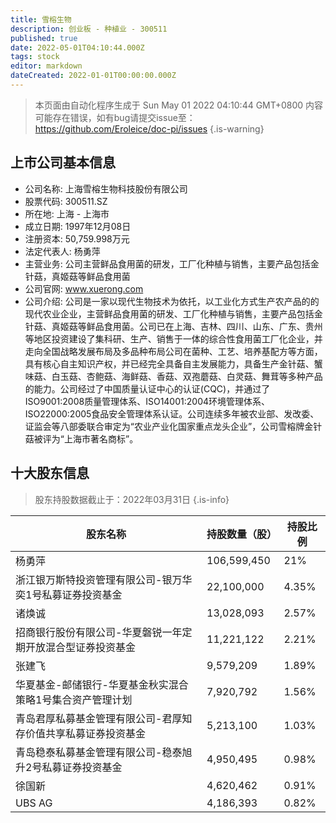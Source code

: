 ```yaml
---
title: 雪榕生物
description: 创业板 - 种植业 - 300511
published: true
date: 2022-05-01T04:10:44.000Z
tags: stock
editor: markdown
dateCreated: 2022-01-01T00:00:00.000Z
---
```


> 本页面由自动化程序生成于 Sun May 01 2022 04:10:44 GMT+0800
> 内容可能存在错误，如有bug请提交issue至：https://github.com/Eroleice/doc-pi/issues
{.is-warning}

## 上市公司基本信息
- 公司名称: 上海雪榕生物科技股份有限公司
- 股票代码: 300511.SZ
- 所在地: 上海 - 上海市
- 成立日期: 1997年12月08日
- 注册资本: 50,759.998万元
- 法定代表人: 杨勇萍
- 主营业务: 公司主营鲜品食用菌的研发，工厂化种植与销售，主要产品包括金针菇，真姬菇等鲜品食用菌
- 公司官网: www.xuerong.com
- 公司介绍: 公司是一家以现代生物技术为依托，以工业化方式生产农产品的的现代农业企业，主营鲜品食用菌的研发、工厂化种植与销售，主要产品包括金针菇、真姬菇等鲜品食用菌。公司已在上海、吉林、四川、山东、广东、贵州等地区投资建设了集科研、生产、销售于一体的综合性食用菌工厂化企业，并走向全国战略发展布局及多品种布局公司在菌种、工艺、培养基配方等方面，具有核心自主知识产权，并已经完全具备自主发展能力，具备生产金针菇、蟹味菇、白玉菇、杏鲍菇、海鲜菇、香菇、双孢蘑菇、白灵菇、舞茸等多种产品的能力。公司经过了中国质量认证中心的认证(CQC)，并通过了ISO9001:2008质量管理体系、ISO14001:2004环境管理体系、ISO22000:2005食品安全管理体系认证。公司连续多年被农业部、发改委、证监会等八部委联合审定为“农业产业化国家重点龙头企业”，公司雪榕牌金针菇被评为“上海市著名商标”。


## 十大股东信息
> 股东持股数据截止于：2022年03月31日
{.is-info}

| 股东名称 | 持股数量（股） | 持股比例 |
| --- | --- | --- |
| 杨勇萍 | 106,599,450 | 21% |
| 浙江银万斯特投资管理有限公司-银万华奕1号私募证券投资基金 | 22,100,000 | 4.35% |
| 诸焕诚 | 13,028,093 | 2.57% |
| 招商银行股份有限公司-华夏磐锐一年定期开放混合型证券投资基金 | 11,221,122 | 2.21% |
| 张建飞 | 9,579,209 | 1.89% |
| 华夏基金-邮储银行-华夏基金秋实混合策略1号集合资产管理计划 | 7,920,792 | 1.56% |
| 青岛君厚私募基金管理有限公司-君厚知存价值共享私募证券投资基金 | 5,213,100 | 1.03% |
| 青岛稳泰私募基金管理有限公司-稳泰旭升2号私募证券投资基金 | 4,950,495 | 0.98% |
| 徐国新 | 4,620,462 | 0.91% |
| UBS   AG | 4,186,393 | 0.82% |




